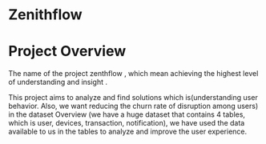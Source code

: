 # Zenithflow
# Project Overview

The name of the project zenthflow , which mean achieving the highest level of understanding and insight .

This project aims to analyze and find solutions which is(understanding user behavior. Also, we want reducing the churn rate of disruption among users)  
in the dataset Overview (we have a huge dataset that contains 4 tables, which is user, devices, transaction, notification), we have used the data available to us in the tables to analyze and improve the user experience.


